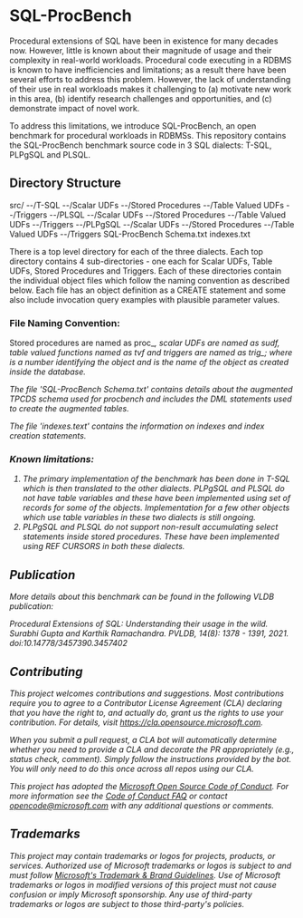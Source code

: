 # SQL-ProcBench

Procedural extensions of SQL have been in existence for many decades now. However, little is known about their magnitude of usage and their complexity in real-world workloads. Procedural code executing in a RDBMS is known to have inefficiencies and limitations; as a result there have been several efforts to address this problem. However, the lack of understanding of their use in
real workloads makes it challenging to (a) motivate new work in this area, (b) identify research challenges and opportunities, and (c) demonstrate impact of novel work. 

To address this limitations, we introduce SQL-ProcBench, an open benchmark for procedural workloads in RDBMSs. This repository contains the SQL-ProcBench benchmark source code in 3 SQL dialects: T-SQL, PLPgSQL and PLSQL.

## Directory Structure	

src/
   --/T-SQL
      --/Scalar UDFs
      --/Stored Procedures
      --/Table Valued UDFs
      --/Triggers
   --/PLSQL
      --/Scalar UDFs
      --/Stored Procedures
      --/Table Valued UDFs
      --/Triggers
   --/PLPgSQL
      --/Scalar UDFs
      --/Stored Procedures
      --/Table Valued UDFs
      --/Triggers
   SQL-ProcBench Schema.txt
   indexes.txt

There is a top level directory for each of the three dialects. Each top directory contains 4 sub-directories - one each for Scalar UDFs, Table UDFs, Stored Procedures and Triggers. Each of these directories contain the individual object files which follow the naming convention as described below. Each file has an object definition as a CREATE statement and some also include invocation query examples with plausible parameter values.

### File Naming Convention:
Stored procedures are named as proc_<i>_<name>, scalar UDFs are named as sudf_<i>_<name>, table valued functions named as tvf_<i>_<name> and triggers are named as trig_<i>_<name>; where <i> is a number identifying the object and <name> is the name of the object as created inside the database.
	
The file 'SQL-ProcBench Schema.txt' contains details about the augmented TPCDS schema used for procbench and includes the DML statements used to create the augmented tables.

The file 'indexes.text' contains the information on indexes and index creation statements.

### Known limitations:
1) The primary implementation of the benchmark has been done in T-SQL which is then translated to the other dialects. PLPgSQL and PLSQL do not have table variables and these have been implemented using set of records for some of the objects. Implementation for a few other objects which use table variables in these two dialects is still ongoing.
2) PLPgSQL and PLSQL do not support non-result accumulating select statements inside stored procedures. These have been implemented using REF CURSORS in both these dialects.

## Publication

More details about this benchmark can be found in the following VLDB publication:

Procedural Extensions of SQL: Understanding their usage in the wild. 
Surabhi Gupta and Karthik Ramachandra. 
PVLDB, 14(8): 1378 - 1391, 2021. doi:10.14778/3457390.3457402


## Contributing

This project welcomes contributions and suggestions.  Most contributions require you to agree to a
Contributor License Agreement (CLA) declaring that you have the right to, and actually do, grant us
the rights to use your contribution. For details, visit https://cla.opensource.microsoft.com.

When you submit a pull request, a CLA bot will automatically determine whether you need to provide
a CLA and decorate the PR appropriately (e.g., status check, comment). Simply follow the instructions
provided by the bot. You will only need to do this once across all repos using our CLA.

This project has adopted the [Microsoft Open Source Code of Conduct](https://opensource.microsoft.com/codeofconduct/).
For more information see the [Code of Conduct FAQ](https://opensource.microsoft.com/codeofconduct/faq/) or
contact [opencode@microsoft.com](mailto:opencode@microsoft.com) with any additional questions or comments.

## Trademarks

This project may contain trademarks or logos for projects, products, or services. Authorized use of Microsoft 
trademarks or logos is subject to and must follow 
[Microsoft's Trademark & Brand Guidelines](https://www.microsoft.com/en-us/legal/intellectualproperty/trademarks/usage/general).
Use of Microsoft trademarks or logos in modified versions of this project must not cause confusion or imply Microsoft sponsorship.
Any use of third-party trademarks or logos are subject to those third-party's policies.
